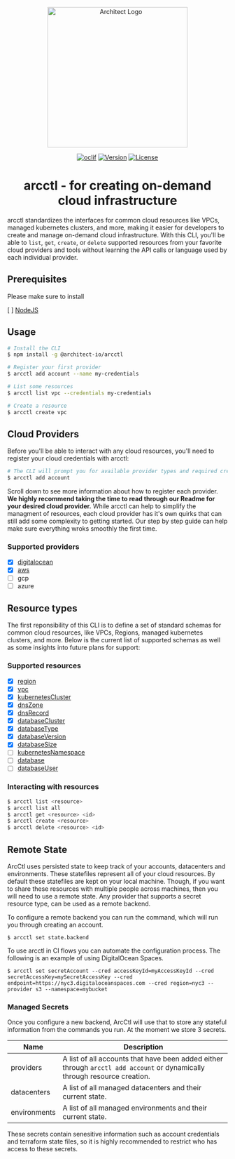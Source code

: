 <p align="center">
  <picture>
    <source media="(prefers-color-scheme: dark)" srcset="https://cdn.architect.io/logo/horizontal-inverted.png"/>
    <source media="(prefers-color-scheme: light)" srcset="https://cdn.architect.io/logo/horizontal.png"/>
    <img width="320" alt="Architect Logo" src="https://cdn.architect.io/logo/horizontal.png"/>
  </picture>
</p>

<p align="center">
  <a href="https://oclif.io"><img src="https://img.shields.io/badge/cli-oclif-brightgreen.svg" alt="oclif" /></a>
  <a href="https://npmjs.org/package/@architect-io/arcctl"><img src="https://img.shields.io/npm/v/@architect-io/arcctl.svg" alt="Version" /></a>
  <a href="https://github.com/architect-team/arcctl/blob/main/package.json"><img src="https://img.shields.io/github/license/architect-team/arcctl.svg" alt="License" /></a>
</p>

<h1 style="text-align: center">
  arcctl - for creating on-demand cloud infrastructure
</h1>

arcctl standardizes the interfaces for common cloud resources like VPCs, managed kubernetes clusters, and more, making it easier for developers to create and manage on-demand cloud infrastructure. With this CLI, you'll be able to `list`, `get`, `create`, or `delete` supported resources from your favorite cloud providers and tools without learning the API calls or language used by each individual provider.

## Prerequisites

Please make sure to install

[ ] [NodeJS](https://nodejs.org/en/)

## Usage

```sh
# Install the CLI
$ npm install -g @architect-io/arcctl

# Register your first provider
$ arcctl add account --name my-credentials

# List some resources
$ arcctl list vpc --credentials my-credentials

# Create a resource
$ arcctl create vpc
```

## Cloud Providers

Before you'll be able to interact with any cloud resources, you'll need to register your cloud credentials with arcctl:

```sh
# The CLI will prompt you for available provider types and required credentials
$ arcctl add account
```

Scroll down to see more information about how to register each provider. **We highly recommend taking the time to read through our Readme for your desired cloud provider.** While arcctl can help to simplify the managment of resources, each cloud provider has it's own quirks that can still add some complexity to getting started. Our step by step guide can help make sure everything wroks smoothly the first time.

### Supported providers
- [x] [digitalocean](./src/%40providers/digitalocean/)
- [x] [aws](./src/%40providers/aws/)
- [ ] gcp
- [ ] azure

## Resource types

The first reponsibility of this CLI is to define a set of standard schemas for common cloud resources, like VPCs, Regions, managed kubernetes clusters, and more. Below is the current list of supported schemas as well as some insights into future plans for support:

### Supported resources

- [x] [region](./src/%40resources/region/)
- [x] [vpc](./src/%40resources/vpc/)
- [x] [kubernetesCluster](./src/%40resources/kubernetesCluster/)
- [x] [dnsZone](./src/%40resources/dnsZone/)
- [x] [dnsRecord](./src/%40resources/dnsRecord/)
- [x] [databaseCluster](./src/%40resources/databaseCluster/)
- [x] [databaseType](./src/%40resources/databaseType/)
- [x] [databaseVersion](./src/%40resources/databaseVersion/)
- [x] [databaseSize](./src/%40resources/databaseSize/)
- [ ] [kubernetesNamespace](./src/%40resources/kubernetesNamespace/)
- [ ] [database](./src/%40resources/database/)
- [ ] [databaseUser](./src/%40resources/databaseUser/)

### Interacting with resources

```sh
$ arcctl list <resource>
$ arcctl list all
$ arcctl get <resource> <id>
$ arcctl create <resource>
$ arcctl delete <resource> <id>
```

## Remote State

ArcCtl uses persisted state to keep track of your accounts, datacenters and environments. These statefiles represent all of your cloud resources. By default these statefiles are kept on your local machine. Though, if you want to share these resources with multiple people across machines, then you will need to use a remote state. Any provider that supports a secret resource type, can be used as a remote backend.

To configure a remote backend you can run the command, which will run you through creating an account.
```
$ arcctl set state.backend
```

To use arcctl in CI flows you can automate the configuration process. The following is an example of using DigitalOcean Spaces.
```
$ arcctl set secretAccount --cred accessKeyId=myAccessKeyId --cred secretAccessKey=mySecretAccessKey --cred endpoint=https://nyc3.digitaloceanspaces.com --cred region=nyc3 --provider s3 --namespace=mybucket
```

### Managed Secrets

Once you configure a new backend, ArcCtl will use that to store any stateful information from the commands you run. At the moment we store 3 secrets.

| Name         | Description                                                                                                               |
|--------------|---------------------------------------------------------------------------------------------------------------------------|
| providers    | A list of all accounts that have been added either through `arcctl add account` or dynamically through resource creation. |
| datacenters  | A list of all managed datacenters and their current state.                                                                |
| environments | A list of all managed environments and their current state.

These secrets contain senesitive information such as account credentials and terraform state files, so it is highly recommended to restrict who has access to these secrets.
